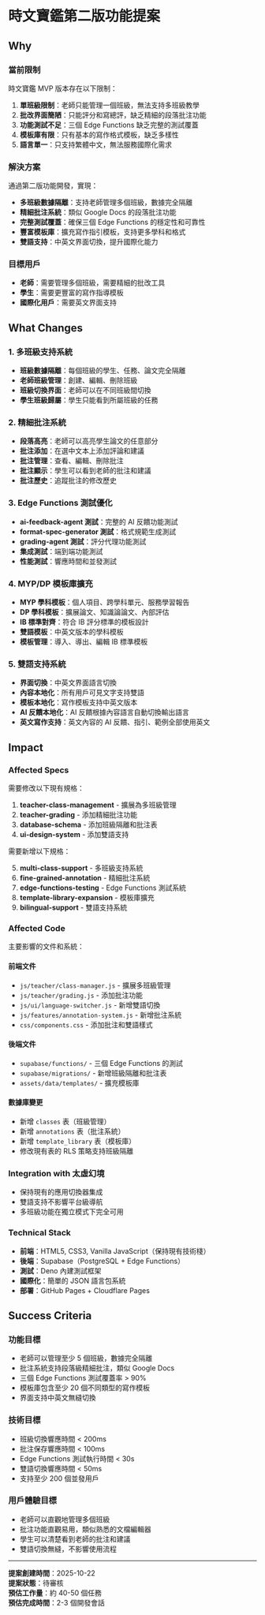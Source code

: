 # 時文寶鑑第二版功能提案

## Why

### 當前限制
時文寶鑑 MVP 版本存在以下限制：

1. **單班級限制**：老師只能管理一個班級，無法支持多班級教學
2. **批改界面簡陋**：只能評分和寫總評，缺乏精細的段落批注功能
3. **功能測試不足**：三個 Edge Functions 缺乏完整的測試覆蓋
4. **模板庫有限**：只有基本的寫作格式模板，缺乏多樣性
5. **語言單一**：只支持繁體中文，無法服務國際化需求

### 解決方案
通過第二版功能開發，實現：
- **多班級數據隔離**：支持老師管理多個班級，數據完全隔離
- **精細批注系統**：類似 Google Docs 的段落批注功能
- **完整測試覆蓋**：確保三個 Edge Functions 的穩定性和可靠性
- **豐富模板庫**：擴充寫作指引模板，支持更多學科和格式
- **雙語支持**：中英文界面切換，提升國際化能力

### 目標用戶
- **老師**：需要管理多個班級，需要精細的批改工具
- **學生**：需要更豐富的寫作指導模板
- **國際化用戶**：需要英文界面支持

## What Changes

### 1. 多班級支持系統
- **班級數據隔離**：每個班級的學生、任務、論文完全隔離
- **老師班級管理**：創建、編輯、刪除班級
- **班級切換界面**：老師可以在不同班級間切換
- **學生班級歸屬**：學生只能看到所屬班級的任務

### 2. 精細批注系統
- **段落高亮**：老師可以高亮學生論文的任意部分
- **批注添加**：在選中文本上添加評論和建議
- **批注管理**：查看、編輯、刪除批注
- **批注顯示**：學生可以看到老師的批注和建議
- **批注歷史**：追蹤批注的修改歷史

### 3. Edge Functions 測試優化
- **ai-feedback-agent 測試**：完整的 AI 反饋功能測試
- **format-spec-generator 測試**：格式規範生成測試
- **grading-agent 測試**：評分代理功能測試
- **集成測試**：端到端功能測試
- **性能測試**：響應時間和並發測試

### 4. MYP/DP 模板庫擴充
- **MYP 學科模板**：個人項目、跨學科單元、服務學習報告
- **DP 學科模板**：擴展論文、知識論論文、內部評估
- **IB 標準對齊**：符合 IB 評分標準的模板設計
- **雙語模板**：中英文版本的學科模板
- **模板管理**：導入、導出、編輯 IB 標準模板

### 5. 雙語支持系統
- **界面切換**：中英文界面語言切換
- **內容本地化**：所有用戶可見文字支持雙語
- **模板本地化**：寫作模板支持中英文版本
- **AI 反饋本地化**：AI 反饋根據內容語言自動切換輸出語言
- **英文寫作支持**：英文內容的 AI 反饋、指引、範例全部使用英文

## Impact

### Affected Specs
需要修改以下現有規格：

1. **teacher-class-management** - 擴展為多班級管理
2. **teacher-grading** - 添加精細批注功能
3. **database-schema** - 添加班級隔離和批注表
4. **ui-design-system** - 添加雙語支持

需要新增以下規格：

5. **multi-class-support** - 多班級支持系統
6. **fine-grained-annotation** - 精細批注系統
7. **edge-functions-testing** - Edge Functions 測試系統
8. **template-library-expansion** - 模板庫擴充
9. **bilingual-support** - 雙語支持系統

### Affected Code
主要影響的文件和系統：

#### 前端文件
- `js/teacher/class-manager.js` - 擴展多班級管理
- `js/teacher/grading.js` - 添加批注功能
- `js/ui/language-switcher.js` - 新增雙語切換
- `js/features/annotation-system.js` - 新增批注系統
- `css/components.css` - 添加批注和雙語樣式

#### 後端文件
- `supabase/functions/` - 三個 Edge Functions 的測試
- `supabase/migrations/` - 新增班級隔離和批注表
- `assets/data/templates/` - 擴充模板庫

#### 數據庫變更
- 新增 `classes` 表（班級管理）
- 新增 `annotations` 表（批注系統）
- 新增 `template_library` 表（模板庫）
- 修改現有表的 RLS 策略支持班級隔離

### Integration with 太虛幻境
- 保持現有的應用切換器集成
- 雙語支持不影響平台級導航
- 多班級功能在獨立模式下完全可用

### Technical Stack
- **前端**：HTML5, CSS3, Vanilla JavaScript（保持現有技術棧）
- **後端**：Supabase（PostgreSQL + Edge Functions）
- **測試**：Deno 內建測試框架
- **國際化**：簡單的 JSON 語言包系統
- **部署**：GitHub Pages + Cloudflare Pages

## Success Criteria

### 功能目標
- 老師可以管理至少 5 個班級，數據完全隔離
- 批注系統支持段落級精細批注，類似 Google Docs
- 三個 Edge Functions 測試覆蓋率 > 90%
- 模板庫包含至少 20 個不同類型的寫作模板
- 界面支持中英文無縫切換

### 技術目標
- 班級切換響應時間 < 200ms
- 批注保存響應時間 < 100ms
- Edge Functions 測試執行時間 < 30s
- 雙語切換響應時間 < 50ms
- 支持至少 200 個並發用戶

### 用戶體驗目標
- 老師可以直觀地管理多個班級
- 批注功能直觀易用，類似熟悉的文檔編輯器
- 學生可以清楚看到老師的批注和建議
- 雙語切換無縫，不影響使用流程

---

**提案創建時間**：2025-10-22  
**提案狀態**：待審核  
**預估工作量**：約 40-50 個任務  
**預估完成時間**：2-3 個開發會話
